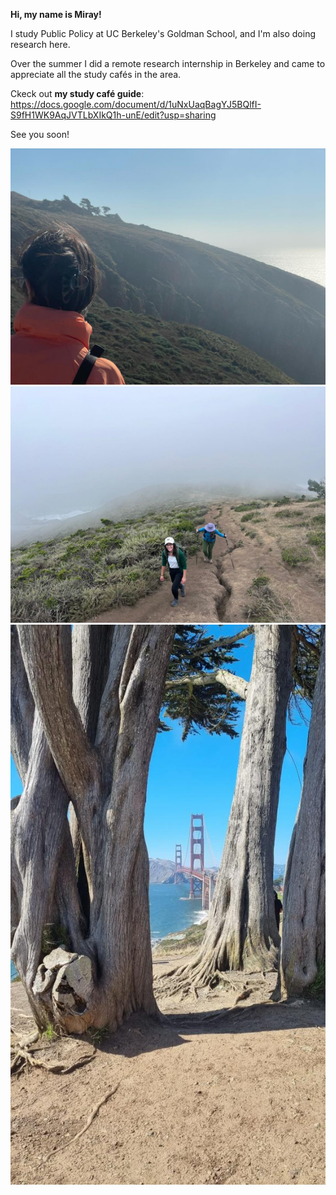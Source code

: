 **Hi, my name is Miray!**

I study Public Policy at UC Berkeley's Goldman School, and I'm also doing research here.


Over the summer I did a remote research internship in Berkeley and came to appreciate all the study cafés in the area.

Ckeck out **my study café guide**: 
https://docs.google.com/document/d/1uNxUaqBagYJ5BQlfI-S9fH1WK9AqJVTLbXIkQ1h-unE/edit?usp=sharing 



See you soon! 


![Point Reyes](<https://github.com/MiraySa/miraysa.github.io/blob/main/WhatsApp%20Image%202023-09-22%20at%208.26.13%20PM.jpeg?raw=true>) 
![Montara Mountain North Peak Loop, Pacifica](<https://github.com/MiraySa/miraysa.github.io/blob/main/WhatsApp%20Image%202023-09-22%20at%208.28.10%20PM.jpeg?raw=true>)
![GG-bridge](<https://github.com/MiraySa/miraysa.github.io/blob/main/WhatsApp%20Image%202023-09-22%20at%208.26.54%20PM.jpeg?raw=true>)


